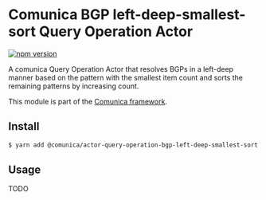 # Comunica BGP left-deep-smallest-sort Query Operation Actor

[![npm version](https://badge.fury.io/js/%40comunica%2Factor-query-operation-bgp-left-deep-smallest-sort.svg)](https://www.npmjs.com/package/@comunica/actor-query-operation-bgp-left-deep-smallest-sort)

A comunica Query Operation Actor that resolves BGPs in a left-deep manner based on the pattern with the smallest item count and sorts the remaining patterns by increasing count.

This module is part of the [Comunica framework](https://github.com/comunica/comunica).

## Install

```bash
$ yarn add @comunica/actor-query-operation-bgp-left-deep-smallest-sort
```

## Usage

TODO
